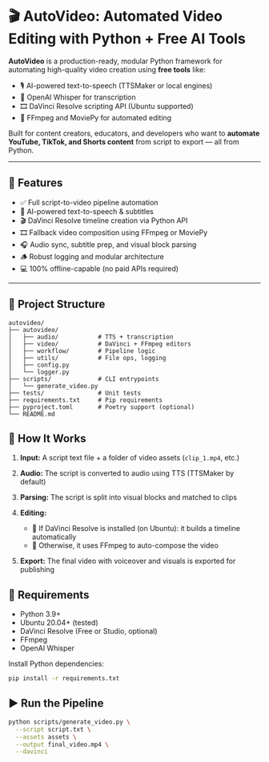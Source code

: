 # 🎬 AutoVideo: Automated Video Editing with Python + Free AI Tools

**AutoVideo** is a production-ready, modular Python framework for automating high-quality video creation using **free tools** like:

- 🎙️ AI-powered text-to-speech (TTSMaker or local engines)
- 🧠 OpenAI Whisper for transcription
- 🎞️ DaVinci Resolve scripting API (Ubuntu supported)
- 🧰 FFmpeg and MoviePy for automated editing

Built for content creators, educators, and developers who want to **automate YouTube, TikTok, and Shorts content** from script to export — all from Python.

---

## 🚀 Features

- ✅ Full script-to-video pipeline automation  
- 🧠 AI-powered text-to-speech & subtitles  
- 🎬 DaVinci Resolve timeline creation via Python API  
- 🎞️ Fallback video composition using FFmpeg or MoviePy  
- 🎧 Audio sync, subtitle prep, and visual block parsing  
- 🪵 Robust logging and modular architecture  
- 💻 100% offline-capable (no paid APIs required)  

---

## 📁 Project Structure

```plaintext
autovideo/
├── autovideo/
│   ├── audio/           # TTS + transcription
│   ├── video/           # DaVinci + FFmpeg editors
│   ├── workflow/        # Pipeline logic
│   ├── utils/           # File ops, logging
│   ├── config.py
│   └── logger.py
├── scripts/             # CLI entrypoints
│   └── generate_video.py
├── tests/               # Unit tests
├── requirements.txt     # Pip requirements
├── pyproject.toml       # Poetry support (optional)
└── README.md
```

## 🧠 How It Works

1. **Input:** A script text file + a folder of video assets (`clip_1.mp4`, etc.)

2. **Audio:** The script is converted to audio using TTS (TTSMaker by default)

3. **Parsing:** The script is split into visual blocks and matched to clips

4. **Editing:**
   - 📍 If DaVinci Resolve is installed (on Ubuntu): it builds a timeline automatically
   - 🔁 Otherwise, it uses FFmpeg to auto-compose the video

5. **Export:** The final video with voiceover and visuals is exported for publishing


## 🧪 Requirements

- Python 3.9+  
- Ubuntu 20.04+ (tested)  
- DaVinci Resolve (Free or Studio, optional)  
- FFmpeg  
- OpenAI Whisper  

Install Python dependencies:

```bash
pip install -r requirements.txt
```

## ▶️ Run the Pipeline

```bash
python scripts/generate_video.py \
  --script script.txt \
  --assets assets \
  --output final_video.mp4 \
  --davinci
  ```
